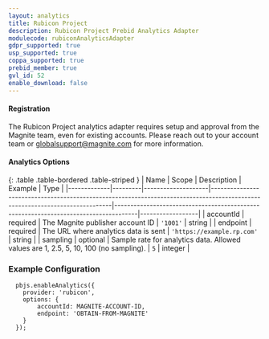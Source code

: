 ```yaml
---
layout: analytics
title: Rubicon Project
description: Rubicon Project Prebid Analytics Adapter
modulecode: rubiconAnalyticsAdapter
gdpr_supported: true
usp_supported: true
coppa_supported: true
prebid_member: true
gvl_id: 52
enable_download: false
---
```


#### Registration

The Rubicon Project analytics adapter requires setup and approval from the
Magnite team, even for existing accounts. Please reach out to your account
team or globalsupport@magnite.com for more information.

#### Analytics Options

{: .table .table-bordered .table-striped }
| Name         | Scope              | Description                                                                                                                 | Example                                                                             | Type             |
|-------------|---------|--------------------|-----------------------------------------------------------------------------------------------------------------------------|-------------------------------------------------------------------------------------|------------------|
| accountId | required  | The Magnite publisher account ID | `'1001'`  | string |
| endpoint | required | The URL where analytics data is sent   | `'https://example.rp.com'`  | string |
| sampling | optional |  Sample rate for analytics data. Allowed values are 1, 2.5, 5, 10, 100 (no sampling).  | `5`  | integer |

### Example Configuration

```
  pbjs.enableAnalytics({
    provider: 'rubicon',
    options: {
        accountId: MAGNITE-ACCOUNT-ID,
        endpoint: 'OBTAIN-FROM-MAGNITE'
    }
  });
```

